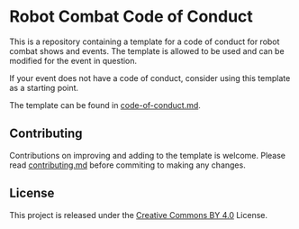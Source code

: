 # Robot Combat Code of Conduct

This is a repository containing a template for a code of conduct for robot combat shows and events. The template is allowed to be used and can be modified for the event in question. 

If your event does not have a code of conduct, consider using this template as a starting point.

The template can be found in [code-of-conduct.md](https://github.com/IainIsCreative/robot-combat-code-of-conduct/blob/master/code-of-conduct.md).

## Contributing

Contributions on improving and adding to the template is welcome. Please read [contributing.md](https://github.com/IainIsCreative/robot-combat-code-of-conduct/blob/master/contributing.md) before commiting to making any changes.

## License

This project is released under the [Creative Commons BY 4.0](https://github.com/IainIsCreative/robot-combat-code-of-conduct/blob/master/license.md) License.

